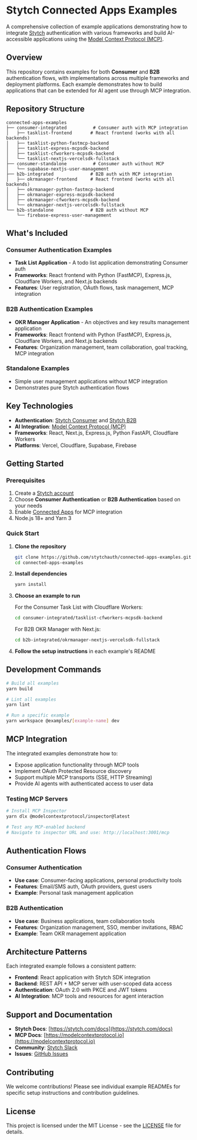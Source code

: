 # Stytch Connected Apps Examples

A comprehensive collection of example applications demonstrating how to integrate [Stytch](https://stytch.com/) authentication with various frameworks and build AI-accessible applications using the [Model Context Protocol (MCP)](https://modelcontextprotocol.io/).

## Overview

This repository contains examples for both **Consumer** and **B2B** authentication flows, with implementations across multiple frameworks and deployment platforms. Each example demonstrates how to build applications that can be extended for AI agent use through MCP integration.

## Repository Structure

```
connected-apps-examples
├── consumer-integrated          # Consumer auth with MCP integration
│   ├── tasklist-frontend       # React frontend (works with all backends)
│   ├── tasklist-python-fastmcp-backend
│   ├── tasklist-express-mcpsdk-backend
│   ├── tasklist-cfworkers-mcpsdk-backend
│   └── tasklist-nextjs-vercelsdk-fullstack
├── consumer-standalone          # Consumer auth without MCP
│   └── supabase-nextjs-user-management
├── b2b-integrated              # B2B auth with MCP integration
│   ├── okrmanager-frontend     # React frontend (works with all backends)
│   ├── okrmanager-python-fastmcp-backend
│   ├── okrmanager-express-mcpsdk-backend
│   ├── okrmanager-cfworkers-mcpsdk-backend
│   └── okrmanager-nextjs-vercelsdk-fullstack
└── b2b-standalone              # B2B auth without MCP
    └── firebase-express-user-management
```

## What's Included

### Consumer Authentication Examples

- **Task List Application** - A todo list application demonstrating Consumer auth
- **Frameworks**: React frontend with Python (FastMCP), Express.js, Cloudflare Workers, and Next.js backends
- **Features**: User registration, OAuth flows, task management, MCP integration

### B2B Authentication Examples

- **OKR Manager Application** - An objectives and key results management application
- **Frameworks**: React frontend with Python (FastMCP), Express.js, Cloudflare Workers, and Next.js backends
- **Features**: Organization management, team collaboration, goal tracking, MCP integration

### Standalone Examples

- Simple user management applications without MCP integration
- Demonstrates pure Stytch authentication flows

## Key Technologies

- **Authentication**: [Stytch Consumer](https://stytch.com/b2c) and [Stytch B2B](https://stytch.com/b2b)
- **AI Integration**: [Model Context Protocol (MCP)](https://modelcontextprotocol.io/)
- **Frameworks**: React, Next.js, Express.js, Python FastAPI, Cloudflare Workers
- **Platforms**: Vercel, Cloudflare, Supabase, Firebase

## Getting Started

### Prerequisites

1. Create a [Stytch account](https://stytch.com/)
2. Choose **Consumer Authentication** or **B2B Authentication** based on your needs
3. Enable [Connected Apps](https://stytch.com/dashboard/connected-apps) for MCP integration
4. Node.js 18+ and Yarn 3

### Quick Start

1. **Clone the repository**

   ```bash
   git clone https://github.com/stytchauth/connected-apps-examples.git
   cd connected-apps-examples
   ```

2. **Install dependencies**

   ```bash
   yarn install
   ```

3. **Choose an example to run**

   For the Consumer Task List with Cloudflare Workers:

   ```bash
   cd consumer-integrated/tasklist-cfworkers-mcpsdk-backend
   ```

   For B2B OKR Manager with Next.js:

   ```bash
   cd b2b-integrated/okrmanager-nextjs-vercelsdk-fullstack
   ```

4. **Follow the setup instructions** in each example's README

## Development Commands

```bash
# Build all examples
yarn build

# Lint all examples
yarn lint

# Run a specific example
yarn workspace @examples/[example-name] dev
```

## MCP Integration

The integrated examples demonstrate how to:

- Expose application functionality through MCP tools
- Implement OAuth Protected Resource discovery
- Support multiple MCP transports (SSE, HTTP Streaming)
- Provide AI agents with authenticated access to user data

### Testing MCP Servers

```bash
# Install MCP Inspector
yarn dlx @modelcontextprotocol/inspector@latest

# Test any MCP-enabled backend
# Navigate to inspector URL and use: http://localhost:3001/mcp
```

## Authentication Flows

### Consumer Authentication

- **Use case**: Consumer-facing applications, personal productivity tools
- **Features**: Email/SMS auth, OAuth providers, guest users
- **Example**: Personal task management application

### B2B Authentication

- **Use case**: Business applications, team collaboration tools
- **Features**: Organization management, SSO, member invitations, RBAC
- **Example**: Team OKR management application

## Architecture Patterns

Each integrated example follows a consistent pattern:

- **Frontend**: React application with Stytch SDK integration
- **Backend**: REST API + MCP server with user-scoped data access
- **Authentication**: OAuth 2.0 with PKCE and JWT tokens
- **AI Integration**: MCP tools and resources for agent interaction

## Support and Documentation

- **Stytch Docs**: [https://stytch.com/docs](https://stytch.com/docs)
- **MCP Docs**: [https://modelcontextprotocol.io](https://modelcontextprotocol.io)
- **Community**: [Stytch Slack](https://stytch.com/docs/resources/support/overview)
- **Issues**: [GitHub Issues](https://github.com/stytchauth/connected-apps-examples/issues)

## Contributing

We welcome contributions! Please see individual example READMEs for specific setup instructions and contribution guidelines.

## License

This project is licensed under the MIT License - see the [LICENSE](LICENSE) file for details.

